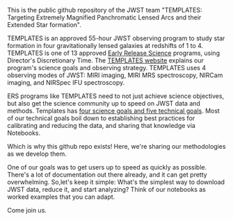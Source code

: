 This is the public github repository of the JWST team "TEMPLATES: Targeting Extremely Magnified Panchromatic Lensed Arcs and their Extended Star formation".

TEMPLATES is an approved 55-hour JWST observing program to study star formation in four gravitationally lensed galaxies at redshifts of 1 to 4. TEMPLATES is one of 13 approved [Early Release Science](https://www.stsci.edu/jwst/science-execution/approved-ers-programs) programs, using Director's Discretionary Time. The [TEMPLATES website](https://sites.google.com/view/jwst-templates/) explains our program's science goals and observing strategy. TEMPLATES uses 4 observing modes of JWST:  MIRI imaging, MIRI MRS spectroscopy, NIRCam imaging, and NIRSpec IFU spectroscopy.

ERS programs like TEMPLATES need to not just achieve science objectives, but also get the science community up to speed on JWST data and methods.  Templates has [four science goals and five technical goals](https://sites.google.com/view/jwst-templates/).  Most of our technical goals boil down to establishing best practices for calibrating and reducing the data, and sharing that knowledge via Notebooks.  

Which is why this github repo exists!  Here, we're sharing our methodologies as we develop them.

One of our goals was to get users up to speed as quickly as possible.  There's a lot of documentation out there already, and it can get pretty overwhelming.  So,let's keep it simple: What's the simplest way to download JWST data, reduce it, and start analyzing?  Think of our notebooks as worked examples that you can adapt.

Come join us.


